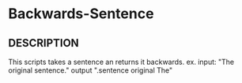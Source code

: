# Backwards-Sentence

DESCRIPTION
---------------
This scripts takes a sentence an returns it backwards.
ex. input: "The original sentence."
	output ".sentence original The"
